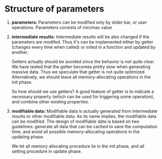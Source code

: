 # Structure of parameters
1. __parameters:__
   Parameters can be modified only by slider bar, or user operations. Parameters consists of min/max value

2. __intermediate results:__
   Intermediate results will be also changed if the parameters are modifed. Thus it's can be implemented either by getter (changes every time when called) or inited in a function and updated by another.

   Getters actually should be avoided since the behavior is not quite clear. We have tested that the getter becomes pretty slow when generating massive data. Thus we speculate that getter is not quite optimized. Alternatively, we should leave all memory-allocating operations in the init phase.

   So how should we use getters? A good feature of getter is to indicate a necessary property (which can be used for triggering some operation), and combine other existing properties.

3. __modifiable data:__
   Modifiable data is actually generated from intermediate results or other modifiable data. As its name implies, the modifiable data can be modified.
   The design of modifiable data is based on two guidelines: generate all data that can be cached to save the computation time, and avoid all possible memory-allocating operations in the updating phase.

   We let all memory allocating procedure lie in the init phase, and all setting procedure in update phase.